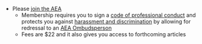 * Please [join the AEA](https://www.aeaweb.org/membership)
  - Membership requires you to sign a [code of professional conduct](https://www.aeaweb.org/about-aea/code-of-conduct) and protects you against [harassment and discrimination](https://www.aeaweb.org/about-aea/aea-policy-harassment-discrimination) by allowing for redressal to an [AEA Ombudsperson](https://www.aeaweb.org/about-aea/aea-ombudsperson)
  - Fees are $22 and it also gives you access to forthcoming articles 
